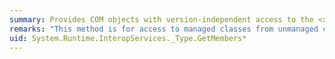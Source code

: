 ```yaml
---
summary: Provides COM objects with version-independent access to the <xref href="erload:System.Type.GetMembers"></xref> method.
remarks: "This method is for access to managed classes from unmanaged code, and should not be called from managed code.  \n  \n The <xref:System.Type.GetMembers%2A?displayProperty=fullName> method gets the members (properties, methods, fields, events, and so on) of the current <xref:System.Type>."
uid: System.Runtime.InteropServices._Type.GetMembers*
---
```

